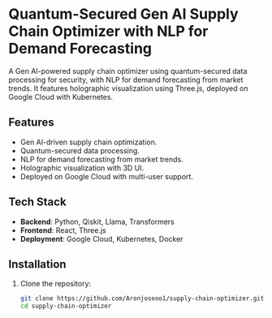 # Quantum-Secured Gen AI Supply Chain Optimizer with NLP for Demand Forecasting

A Gen AI-powered supply chain optimizer using quantum-secured data processing for security, with NLP for demand forecasting from market trends. It features holographic visualization using Three.js, deployed on Google Cloud with Kubernetes.

## Features
- Gen AI-driven supply chain optimization.
- Quantum-secured data processing.
- NLP for demand forecasting from market trends.
- Holographic visualization with 3D UI.
- Deployed on Google Cloud with multi-user support.

## Tech Stack
- **Backend**: Python, Qiskit, Llama, Transformers
- **Frontend**: React, Three.js
- **Deployment**: Google Cloud, Kubernetes, Docker

## Installation
1. Clone the repository:
   ```bash
   git clone https://github.com/Aronjoseoo1/supply-chain-optimizer.git
   cd supply-chain-optimizer

